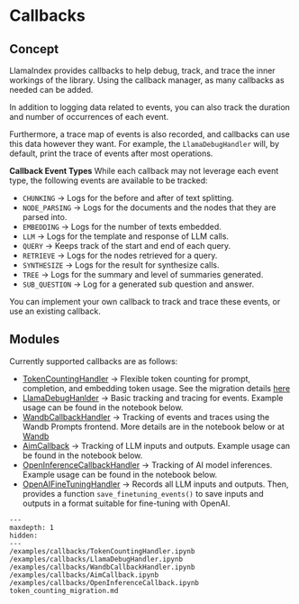 # Callbacks

## Concept

LlamaIndex provides callbacks to help debug, track, and trace the inner workings of the library.
Using the callback manager, as many callbacks as needed can be added.

In addition to logging data related to events, you can also track the duration and number of occurrences
of each event.

Furthermore, a trace map of events is also recorded, and callbacks can use this data
however they want. For example, the `LlamaDebugHandler` will, by default, print the trace of events
after most operations.

**Callback Event Types**
While each callback may not leverage each event type, the following events are available to be tracked:

- `CHUNKING` -> Logs for the before and after of text splitting.
- `NODE_PARSING` -> Logs for the documents and the nodes that they are parsed into.
- `EMBEDDING` -> Logs for the number of texts embedded.
- `LLM` -> Logs for the template and response of LLM calls.
- `QUERY` -> Keeps track of the start and end of each query.
- `RETRIEVE` -> Logs for the nodes retrieved for a query.
- `SYNTHESIZE` -> Logs for the result for synthesize calls.
- `TREE` -> Logs for the summary and level of summaries generated.
- `SUB_QUESTION` -> Log for a generated sub question and answer.

You can implement your own callback to track and trace these events, or use an existing callback.

## Modules

Currently supported callbacks are as follows:

- [TokenCountingHandler](/examples/callbacks/TokenCountingHandler.ipynb) -> Flexible token counting for prompt, completion, and embedding token usage. See the migration details [here](/core_modules/model_modules/callbacks/token_counting_migration.md)
- [LlamaDebugHanlder](/examples/callbacks/LlamaDebugHandler.ipynb) -> Basic tracking and tracing for events. Example usage can be found in the notebook below.
- [WandbCallbackHandler](/examples/callbacks/WandbCallbackHandler.ipynb) -> Tracking of events and traces using the Wandb Prompts frontend. More details are in the notebook below or at [Wandb](https://docs.wandb.ai/guides/prompts/quickstart)
- [AimCallback](/examples/callbacks/AimCallback.ipynb) -> Tracking of LLM inputs and outputs. Example usage can be found in the notebook below.
- [OpenInferenceCallbackHandler](/examples/callbacks/OpenInferenceCallback.ipynb) -> Tracking of AI model inferences. Example usage can be found in the notebook below.
- [OpenAIFineTuningHandler](https://github.com/jerryjliu/llama_index/blob/main/experimental/openai_fine_tuning/openai_fine_tuning.ipynb) -> Records all LLM inputs and outputs. Then, provides a function `save_finetuning_events()` to save inputs and outputs in a format suitable for fine-tuning with OpenAI.

```{toctree}
---
maxdepth: 1
hidden:
---
/examples/callbacks/TokenCountingHandler.ipynb
/examples/callbacks/LlamaDebugHandler.ipynb
/examples/callbacks/WandbCallbackHandler.ipynb
/examples/callbacks/AimCallback.ipynb
/examples/callbacks/OpenInferenceCallback.ipynb
token_counting_migration.md
```
